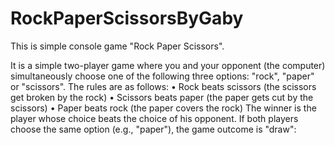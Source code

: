 # RockPaperScissorsByGaby
This is simple console game "Rock Paper Scissors".

It is a simple two-player game where you and your opponent (the computer) simultaneously choose one of the following three options: "rock", "paper" or "scissors". The rules are as follows:
•	Rock beats scissors (the scissors get broken by the rock)
•	Scissors beats paper (the paper gets cut by the scissors)
•	Paper beats rock (the paper covers the rock)
The winner is the player whose choice beats the choice of his opponent. If both players choose the same option (e.g., "paper"), the game outcome is "draw":



